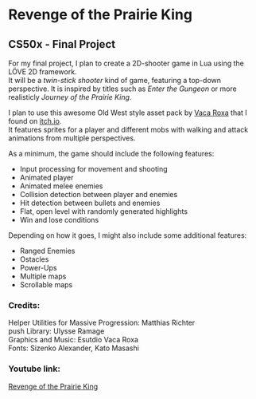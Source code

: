 Revenge of the Prairie King
===========================

CS50x - Final Project
---------------------

For my final project, I plan to create a 2D-shooter game in Lua 
using the LÖVE 2D framework.  
It will be a *twin-stick shooter* kind of game, featuring a top-down perspective.
It is inspired by titles such as *Enter the Gungeon* or more realisticly 
*Journey of the Prairie King*.

I plan to use this awesome Old West style asset pack by [Vaca Roxa](https://twitter.com/bakudas)
that I found on [itch.io](https://bakudas.itch.io/generic-oldwest-pack).  
It features sprites for a player and different mobs with walking and attack 
animations from multiple perspectives.

As a minimum, the game should include the following features:

- Input processing for movement and shooting
- Animated player
- Animated melee enemies
- Collision detection between player and enemies
- Hit detection between bullets and enemies
- Flat, open level with randomly generated highlights
- Win and lose conditions

Depending on how it goes, I might also include some additional features:

- Ranged Enemies
- Ostacles
- Power-Ups
- Multiple maps
- Scrollable maps

### Credits:
Helper Utilities for Massive Progression: Matthias Richter  
push Library: Ulysse Ramage  
Graphics and Music: Esutdio Vaca Roxa  
Fonts: Sizenko Alexander, Kato Masashi  

### Youtube link:
[Revenge of the Prairie King](https://youtu.be/xqEv-sMTNfA)
